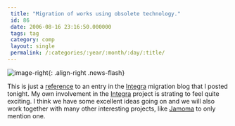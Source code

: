 ```yaml
---
 title: "Migration of works using obsolete technology."
 id: 86
 date: 2006-08-16 23:16:50.000000
 tags: tag
 category: comp
 layout: single
 permalink: /:categories/:year/:month/:day/:title/
---
```

![image-right](/assets/images/){: .align-right .news-flash}

This is just a <a href="http://www.integralive.org/repertoire-migration/migration-blog/migrating-manipulation-iii-by-miklos-maros">reference</a> to an entry in the <a href="http://www.integra.org/integra">Integra</a> migration blog that I posted tonight. My own involvement in the <a href="http://www.integra.org/integra">Integra</a> project is strating to feel quite exciting. I think we have some excellent ideas going on and we will also work together with many other interesting projects, like <a href="http://www.jamoma.org/">Jamoma</a> to only mention one.

